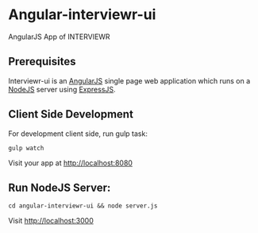 # Angular-interviewr-ui
AngularJS App of INTERVIEWR

## Prerequisites

Interviewr-ui is an [AngularJS](https://angularjs.org/) single page web application which runs on a [NodeJS](http://nodejs.org/) server using [ExpressJS](http://expressjs.com/).

## Client Side Development

For development client side, run gulp task:

    gulp watch
    
Visit your app at [http://localhost:8080](http://localhost:8080)

## Run NodeJS Server:
    
    cd angular-interviewr-ui && node server.js

Visit [http://localhost:3000](http://localhost:3000)
